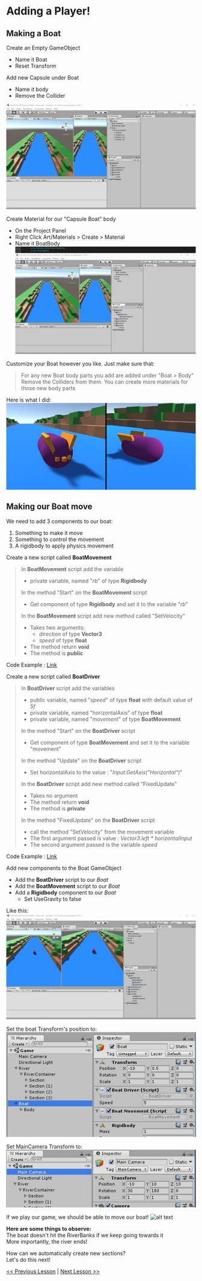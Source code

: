# Adding a Player!

## Making a Boat
Create an Empty GameObject
 - Name it Boat
 - Reset Transform

Add new Capsule under Boat
 - Name it body
 - Remove the Collider

![alt text](resources/img/create-boat-gameobject.gif)

Create Material for our "Capsule Boat" body
 - On the Project Panel
 - Right Click Art/Materials > Create > Material
 - Name it BoatBody
![alt text](resources/img/create-boat-bodymaterial.gif)


Customize your Boat however you like.
Just make sure that:
> For any new Boat body parts you add are added under  "Boat > Body"
> Remove the Colliders from them.
> You can create more materials for those new body parts

Here is what I did:  
![alt text](resources/img/my-boat-ss-01.jpg)

## Making our Boat move  
We need to add 3 components to our boat:  
1. Something to make it move
2. Something to control the movement
3. A rigidbody to apply physics movement

Create a new script called **BoatMovement**  
> In **BoatMovement** script add the variable  
>   - private variable, named "*rb*" of type **Rigidbody**  
> 
> In the method "Start" on the **BoatMovement** script
>   - Get component of type **Rigidbody** and set it to the variable "*rb*"  
> 
> In the **BoatMovement** script add new method called "SetVelocity"
>   - Takes two arguments:
>       - *direction* of type **Vector3**
>       - *speed* of type **float**
>   - The method return **void**
>   - The method is **public**

Code Example : [Link](resources/code-example/BoatMovement_example.1.cs)

Create a new script called **BoatDriver**  
> In **BoatDriver** script add the variables  
>   - public variable, named "*speed*" of type **float** with default value of *5f*
>   - private variable, named "horizontalAxis" of type **float**
>   - private variable, named "*movement*" of type **BoatMovement**   
> 
> In the method "Start" on the **BoatDriver** script
>   - Get component of type **BoatMovement** and set it to the variable "movement"  
>
> In the method "Update" on the **BoatDriver** script
>   - Set horizontalAxis to the value : "*Input.GetAxis("Horizontal")*"
> 
> In the **BoatDriver** script add new method called "FixedUpdate"
>   - Takes no argument
>   - The method return **void**
>   - The method is **private**
>
> In the method "FixedUpdate" on the **BoatDriver** script
>   - call the method "SetVelocity" from the movement variable
>   - The first argument passed is value : *Vector3.left \* horizontalInput*
>   - The second argument passed is the variable *speed*
> 
Code Example : [Link](resources/code-example/BoatDriver_example.1.cs)

Add new components to the Boat GameObject
 - Add the **BoatDriver** script to our *Boat*
 - Add the **BoatMovement** script to our *Boat*
 - Add a **Rigidbody** component to our *Boat*
    - Set UseGravity to false 

Like this:  
![alt text](resources/img/add-boat-components.gif)

Set the boat Transform's position to:  
![alt text](resources/img/boat-position.jpg)

Set MainCamera Transform to:  
![alt text](resources/img/maincamera-position.jpg)

If we play our game, we should be able to move our boat!
![alt text](resources/img/boat-moving.gif)

**Here are some things to observe:**  
The boat doesn't hit the RiverBanks if we keep going towards it  
More importantly, the river ends!  

How can we automatically create new sections?  
Let's do this next!

[<< Previous Lesson](lesson.6.md) | [Next Lesson >>](lesson.8.md)